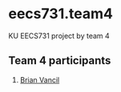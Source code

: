 # eecs731.team4
KU EECS731 project by team 4

## Team 4 participants
1. [Brian Vancil](https://github.com/bvancil/)
